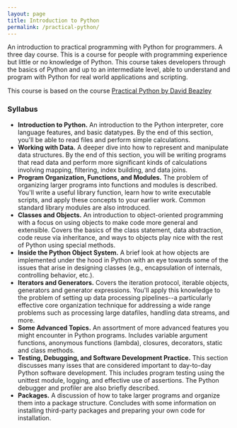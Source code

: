 ```yaml
---
layout: page
title: Introduction to Python
permalink: /practical-python/
---
```



An introduction to practical programming with Python for programmers. A three day course. This is a course for people with programming experience but little or no knowledge of Python. This course takes developers through the basics of Python and up to an intermediate level, able to understand and program with Python for real world applications and scripting.

This course is based on the course [Practical Python by David Beazley](https://dabeaz.com/practicalpython.html)

### Syllabus

* **Introduction to Python.** An introduction to the Python interpreter, core language features, and basic datatypes. By the end of this section, you'll be able to read files and perform simple calculations.
* **Working with Data.** A deeper dive into how to represent and manipulate data structures. By the end of this section, you will be writing programs that read data and perform more significant kinds of calculations involving mapping, filtering, index building, and data joins.
* **Program Organization, Functions, and Modules.** The problem of organizing larger programs into functions and modules is described. You'll write a useful library function, learn how to write executable scripts, and apply these concepts to your earlier work. Common standard library modules are also introduced.
* **Classes and Objects.** An introduction to object-oriented programming with a focus on using objects to make code more general and extensible. Covers the basics of the class statement, data abstraction, code reuse via inheritance, and ways to objects play nice with the rest of Python using special methods.
* **Inside the Python Object System.** A brief look at how objects are implemented under the hood in Python with an eye towards some of the issues that arise in designing classes (e.g., encapsulation of internals, controlling behavior, etc.).
* **Iterators and Generators.** Covers the iteration protocol, iterable objects, generators and generator expressions. You'll apply this knowledge to the problem of setting up data processing pipelines--a particularly effective core organization technique for addressing a wide range problems such as processing large datafiles, handling data streams, and more.
* **Some Advanced Topics.** An assortment of more advanced features you might encounter in Python programs. Includes variable argument functions, anonymous functions (lambda), closures, decorators, static and class methods.
* **Testing, Debugging, and Software Development Practice.** This section discusses many isses that are considered important to day-to-day Python software development. This includes program testing using the unittest module, logging, and effective use of assertions. The Python debugger and profiler are also briefly described.
* **Packages.** A discussion of how to take larger programs and organize them into a package structure. Concludes with some information on installing third-party packages and preparing your own code for installation.

